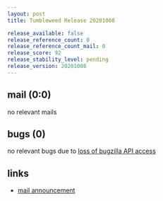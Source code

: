 ```yaml
---
layout: post
title: Tumbleweed Release 20201008

release_available: false
release_reference_count: 0
release_reference_count_mail: 0
release_score: 92
release_stability_level: pending
release_version: 20201008
---
```


## mail (0:0)

no relevant mails

## bugs (0)

<!--more-->

no relevant bugs due to [loss of bugzilla API access](https://bugzilla.opensuse.org/show_bug.cgi?id=1157722)



## links

- [mail announcement](https://lists.opensuse.org/opensuse-factory/2020-10/msg00079.html)
